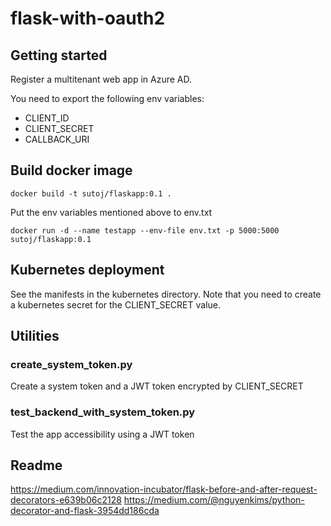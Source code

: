# flask-with-oauth2



## Getting started

Register a multitenant web app in Azure AD.

You need to export the following env variables:
- CLIENT_ID
- CLIENT_SECRET
- CALLBACK_URI

## Build docker image

```
docker build -t sutoj/flaskapp:0.1 .
```

Put the env variables mentioned above to env.txt

```
docker run -d --name testapp --env-file env.txt -p 5000:5000 sutoj/flaskapp:0.1
```

## Kubernetes deployment

See the manifests in the kubernetes directory.
Note that you need to create a kubernetes secret for the CLIENT_SECRET value.

## Utilities

### create_system_token.py

Create a system token and a JWT token encrypted by CLIENT_SECRET

### test_backend_with_system_token.py

Test the app accessibility using a JWT token

## Readme

https://medium.com/innovation-incubator/flask-before-and-after-request-decorators-e639b06c2128
https://medium.com/@nguyenkims/python-decorator-and-flask-3954dd186cda
